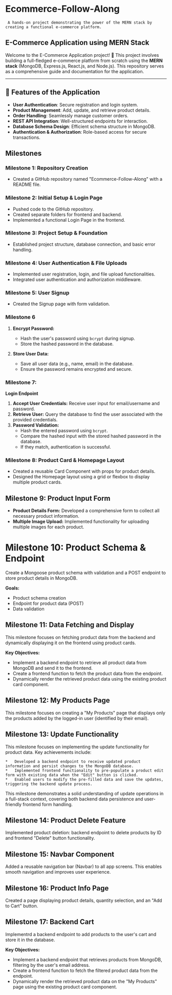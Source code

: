# Ecommerce-Follow-Along
     
     A hands-on project demonstrating the power of the MERN stack by creating a functional e-commerce platform.

## E-Commerce Application using MERN Stack

Welcome to the E-Commerce Application project! 🚀 This project involves building a full-fledged e-commerce platform from scratch using the **MERN stack** (MongoDB, Express.js, React.js, and Node.js). This repository serves as a comprehensive guide and documentation for the application.

---

## 🌟 Features of the Application

- **User Authentication**: Secure registration and login system.
- **Product Management**: Add, update, and retrieve product details.
- **Order Handling**: Seamlessly manage customer orders.
- **REST API Integration**: Well-structured endpoints for interaction.
- **Database Schema Design**: Efficient schema structure in MongoDB.
- **Authentication & Authorization**: Role-based access for secure transactions. 


## Milestones

### Milestone 1: Repository Creation

* Created a GitHub repository named "Ecommerce-Follow-Along" with a README file.

### Milestone 2: Initial Setup & Login Page

* Pushed code to the GitHub repository.
* Created separate folders for frontend and backend.
* Implemented a functional Login Page in the frontend.

### Milestone 3: Project Setup & Foundation

* Established project structure, database connection, and basic error handling.

### Milestone 4: User Authentication & File Uploads

* Implemented user registration, login, and file upload functionalities.
* Integrated user authentication and authorization middleware.

### Milestone 5: User Signup

* Created the Signup page with form validation.

### Milestone 6

1. **Encrypt Password:**
    * Hash the user's password using `bcrypt` during signup.
    * Store the hashed password in the database.

2. **Store User Data:**
    * Save all user data (e.g., name, email) in the database. 
    * Ensure the password remains encrypted and secure.


### Milestone 7:

**Login Endpoint**

1. **Accept User Credentials:** Receive user input for email/username and password.
2. **Retrieve User:** Query the database to find the user associated with the provided credentials.
3. **Password Validation:**
    * Hash the entered password using `bcrypt`.
    * Compare the hashed input with the stored hashed password in the database. 
    * If they match, authentication is successful.

### Milestone 8: Product Card & Homepage Layout

* Created a reusable Card Component with props for product details.
* Designed the Homepage layout using a grid or flexbox to display multiple product cards.

## Milestone 9: Product Input Form

*   **Product Details Form:** Developed a comprehensive form to collect all necessary product information.
*   **Multiple Image Upload:** Implemented functionality for uploading multiple images for each product.


# Milestone 10: Product Schema & Endpoint

Create a Mongoose product schema with validation and a POST endpoint to store product details in MongoDB.

**Goals:**

* Product schema creation
* Endpoint for product data (POST)
* Data validation


## Milestone 11: Data Fetching and Display

This milestone focuses on fetching product data from the backend and dynamically displaying it on the frontend using product cards.

**Key Objectives:**

* Implement a backend endpoint to retrieve all product data from MongoDB and send it to the frontend.
* Create a frontend function to fetch the product data from the endpoint.
* Dynamically render the retrieved product data using the existing product card component.

## Milestone 12: My Products Page

This milestone focuses on creating a "My Products" page that displays only the products added by the logged-in user (identified by their email).



## Milestone 13: Update Functionality

This milestone focuses on implementing the update functionality for product data.  Key achievements include:

    *   Developed a backend endpoint to receive updated product information and persist changes to the MongoDB database.
    *   Implemented frontend functionality to pre-populate a product edit form with existing data when the "Edit" button is clicked.
    *   Enabled users to modify the pre-filled data and save the updates, triggering the backend update process.

This milestone demonstrates a solid understanding of update operations in a full-stack context, covering both backend data persistence and user-friendly frontend form handling.



## Milestone 14: Product Delete Feature

Implemented product deletion: backend endpoint to delete products by ID and frontend "Delete" button functionality.

## Milestone 15: Navbar Component
    
Added a reusable navigation bar (Navbar) to all app screens.
This enables smooth navigation and improves user experience.

## Milestone 16: Product Info Page

Created a page displaying product details, quantity selection, and an "Add to Cart" button.  


## Milestone 17: Backend Cart

Implementrd a backend endpoint to add products to the user's cart and store it in the database. 


**Key Objectives:**

* Implement a backend endpoint that retrieves products from MongoDB, filtering by the user's email address.
* Create a frontend function to fetch the filtered product data from the endpoint.
* Dynamically render the retrieved product data on the "My Products" page using the existing product card component.
